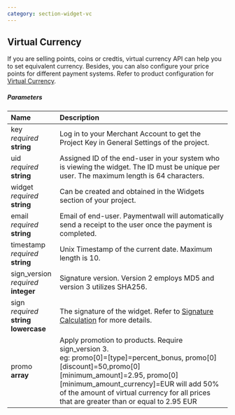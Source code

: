 ```yaml
---
category: section-widget-vc
---
```

## Virtual Currency

If you are selling points, coins or credtis, virtual currency API can help you to set equivalent currency. Besides, you can also configure your price points for different payment systems. Refer to product configuration for [Virtual Currency](/integration/widget/virtual-currency).

##### Parameters

| Name | Description |
| :--|:--| 
|key<br> *required*<br> **string**| Log in to your Merchant Account to get the Project Key in General Settings of the project. |
|uid <br> *required*<br> **string**| Assigned ID of the end-user in your system who is viewing the widget. The ID must be unique per user. The maximum length is 64 characters.|
|widget <br> *required*<br> **string**| Can be created and obtained in the Widgets section of your project.|
|email <br> *required*<br> **string**| Email of end-user. Paymentwall will automatically send a receipt to the user once the payment is completed.|
|timestamp<br> *required*<br> **string**| Unix Timestamp of the current date. Maximum length is 10.|
|sign_version <br> *required*<br> **integer**| Signature version. Version 2 employs MD5 and version 3 utilizes SHA256.|
|sign <br> *required*<br> **string lowercase**| The signature of the widget. Refer to [Signature Calculation](/reference/signature-calculation) for more details.|
|promo <br>  **array**| Apply promotion to products. Require sign_version 3. <br> eg: promo[0]=[type]=percent_bonus, promo[0][discount]=50,promo[0][minimum_amount]=2.95, promo[0][minimum_amount_currency]=EUR will add 50% of the amount of virtual currency for all prices that are greater than or equal to 2.95 EUR<br> |
